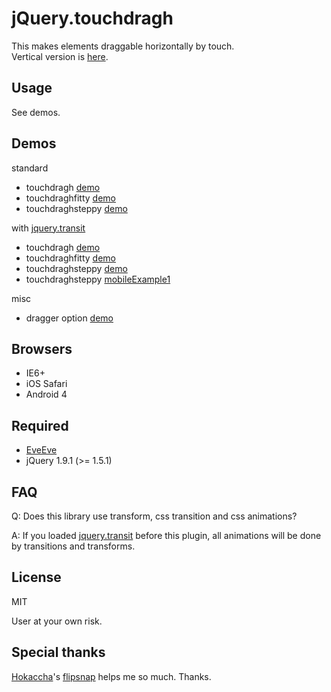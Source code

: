 # jQuery.touchdragh

This makes elements draggable horizontally by touch.  
Vertical version is [here](https://github.com/Takazudo/jQuery.touchdragv).

## Usage

See demos.

## Demos

standard

* touchdragh [demo](http://takazudo.github.io/jQuery.touchdragh/demos/1/)
* touchdraghfitty [demo](http://takazudo.github.io/jQuery.touchdragh/demos/2/)
* touchdraghsteppy [demo](http://takazudo.github.io/jQuery.touchdragh/demos/3/)

with [jquery.transit](http://ricostacruz.com/jquery.transit/)

* touchdragh [demo](http://takazudo.github.io/jQuery.touchdragh/demos/transit1/)
* touchdraghfitty [demo](http://takazudo.github.io/jQuery.touchdragh/demos/transit2/)
* touchdraghsteppy [demo](http://takazudo.github.io/jQuery.touchdragh/demos/transit3/)
* touchdraghsteppy [mobileExample1](http://takazudo.github.io/jQuery.touchdragh/demos/mobileExample1/)

misc

* dragger option [demo](http://takazudo.github.io/jQuery.touchdragh/demos/dragger/)

## Browsers

* IE6+
* iOS Safari
* Android 4

## Required

* [EveEve](https://github.com/Takazudo/EveEve)
* jQuery 1.9.1 (>= 1.5.1)

## FAQ

Q: Does this library use transform, css transition and css animations?

A: If you loaded [jquery.transit](http://ricostacruz.com/jquery.transit/) before this plugin, all animations will be done by transitions and transforms.

## License

MIT

User at your own risk.

## Special thanks

[Hokaccha](https://github.com/hokaccha)'s [flipsnap](https://github.com/pxgrid/js-flipsnap/) helps me so much. Thanks.


